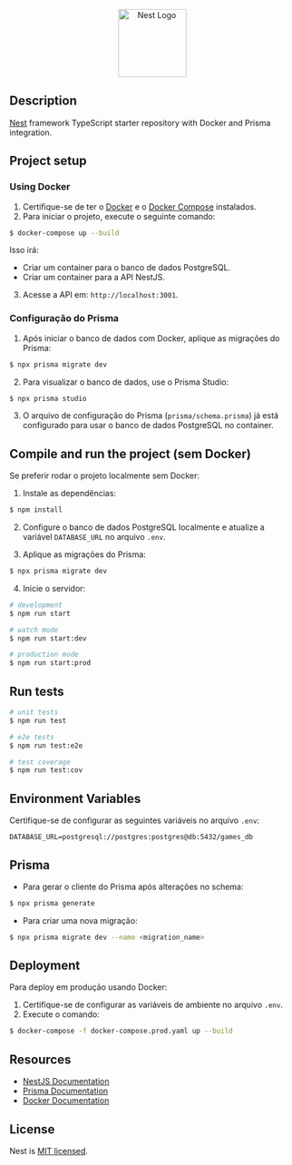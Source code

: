 <p align="center">
  <a href="http://nestjs.com/" target="blank"><img src="https://nestjs.com/img/logo-small.svg" width="120" alt="Nest Logo" /></a>
</p>

## Description

[Nest](https://github.com/nestjs/nest) framework TypeScript starter repository with Docker and Prisma integration.

## Project setup

### Using Docker

1. Certifique-se de ter o [Docker](https://www.docker.com/) e o [Docker Compose](https://docs.docker.com/compose/) instalados.
2. Para iniciar o projeto, execute o seguinte comando:

```bash
$ docker-compose up --build
```

Isso irá:

- Criar um container para o banco de dados PostgreSQL.
- Criar um container para a API NestJS.

3. Acesse a API em: `http://localhost:3001`.

### Configuração do Prisma

1. Após iniciar o banco de dados com Docker, aplique as migrações do Prisma:

```bash
$ npx prisma migrate dev
```

2. Para visualizar o banco de dados, use o Prisma Studio:

```bash
$ npx prisma studio
```

3. O arquivo de configuração do Prisma (`prisma/schema.prisma`) já está configurado para usar o banco de dados PostgreSQL no container.

## Compile and run the project (sem Docker)

Se preferir rodar o projeto localmente sem Docker:

1. Instale as dependências:

```bash
$ npm install
```

2. Configure o banco de dados PostgreSQL localmente e atualize a variável `DATABASE_URL` no arquivo `.env`.

3. Aplique as migrações do Prisma:

```bash
$ npx prisma migrate dev
```

4. Inicie o servidor:

```bash
# development
$ npm run start

# watch mode
$ npm run start:dev

# production mode
$ npm run start:prod
```

## Run tests

```bash
# unit tests
$ npm run test

# e2e tests
$ npm run test:e2e

# test coverage
$ npm run test:cov
```

## Environment Variables

Certifique-se de configurar as seguintes variáveis no arquivo `.env`:

```env
DATABASE_URL=postgresql://postgres:postgres@db:5432/games_db
```

## Prisma

- Para gerar o cliente do Prisma após alterações no schema:

```bash
$ npx prisma generate
```

- Para criar uma nova migração:

```bash
$ npx prisma migrate dev --name <migration_name>
```

## Deployment

Para deploy em produção usando Docker:

1. Certifique-se de configurar as variáveis de ambiente no arquivo `.env`.
2. Execute o comando:

```bash
$ docker-compose -f docker-compose.prod.yaml up --build
```

## Resources

- [NestJS Documentation](https://docs.nestjs.com)
- [Prisma Documentation](https://www.prisma.io/docs)
- [Docker Documentation](https://docs.docker.com)

## License

Nest is [MIT licensed](https://github.com/nestjs/nest/blob/master/LICENSE).
